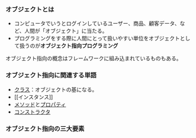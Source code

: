  


### オブジェクトとは
- コンピュータでいうとログインしているユーザー、商品、顧客データ、など、人間が「オブジェクト」に当たる。
- プログラミングをする際に人間にとって扱いやすい単位をオブジェクトとして扱うのが**オブジェクト指向プログラミング**


オブジェクト指向の概念はフレームワークに組み込まれているものもある。

### オブジェクト指向に関連する単語
- [クラス](クラス.md)：オブジェクトの基になる。
- [[インスタンス]]
- [メソッド](メソッド.md)と[プロパティ](プロパティ.md)
- [コンストラクタ](コンストラクタ.md)

### オブジェクト指向の三大要素
